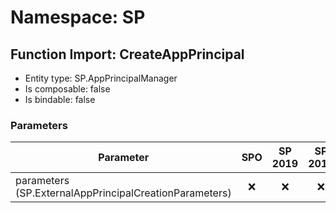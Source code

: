 # Namespace: SP

## Function Import: CreateAppPrincipal

- Entity type: SP.AppPrincipalManager
- Is composable: false
- Is bindable: false

### Parameters

Parameter | SPO | SP 2019 | SP 2016 | SP 2013
----------|:---:|:-------:|:-------:|:-------:
parameters (SP.ExternalAppPrincipalCreationParameters) | ❌ | ❌ | ❌ | ✅